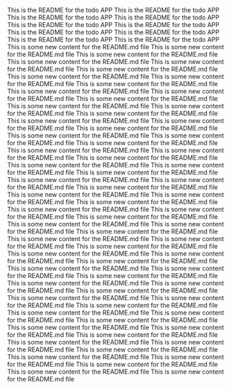 This is the README for the todo APP
This is the README for the todo APP
This is the README for the todo APP
This is the README for the todo APP
This is the README for the todo APP
This is the README for the todo APP
This is the README for the todo APP
This is the README for the todo APP
This is the README for the todo APP
This is the README for the todo APP
This is some new content for the README.md file
This is some new content for the README.md file
This is some new content for the README.md file
This is some new content for the README.md file
This is some new content for the README.md file
This is some new content for the README.md file
This is some new content for the README.md file
This is some new content for the README.md file
This is some new content for the README.md file
This is some new content for the README.md file
This is some new content for the README.md file
This is some new content for the README.md file
This is some new content for the README.md file
This is some new content for the README.md file
This is some new content for the README.md file
This is some new content for the README.md file
This is some new content for the README.md file
This is some new content for the README.md file
This is some new content for the README.md file
This is some new content for the README.md file
This is some new content for the README.md file
This is some new content for the README.md file
This is some new content for the README.md file
This is some new content for the README.md file
This is some new content for the README.md file
This is some new content for the README.md file
This is some new content for the README.md file
This is some new content for the README.md file
This is some new content for the README.md file
This is some new content for the README.md file
This is some new content for the README.md file
This is some new content for the README.md file
This is some new content for the README.md file
This is some new content for the README.md file
This is some new content for the README.md file
This is some new content for the README.md file
This is some new content for the README.md file
This is some new content for the README.md file
This is some new content for the README.md file
This is some new content for the README.md file
This is some new content for the README.md file
This is some new content for the README.md file
This is some new content for the README.md file
This is some new content for the README.md file
This is some new content for the README.md file
This is some new content for the README.md file
This is some new content for the README.md file
This is some new content for the README.md file
This is some new content for the README.md file
This is some new content for the README.md file
This is some new content for the README.md file
This is some new content for the README.md file
This is some new content for the README.md file
This is some new content for the README.md file
This is some new content for the README.md file
This is some new content for the README.md file
This is some new content for the README.md file
This is some new content for the README.md file
This is some new content for the README.md file
This is some new content for the README.md file
This is some new content for the README.md file
This is some new content for the README.md file
This is some new content for the README.md file
This is some new content for the README.md file
This is some new content for the README.md file
This is some new content for the README.md file
This is some new content for the README.md file
This is some new content for the README.md file
